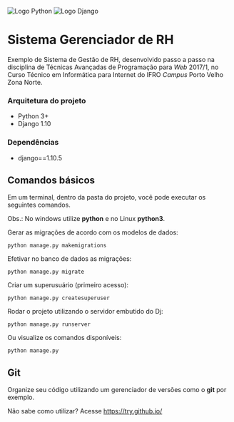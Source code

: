 ![Logo Python](https://github.com/felipecolen/aula_prog_web_20171_grh/raw/master/static/python-powered.svg) ![Logo Django](https://github.com/felipecolen/aula_prog_web_20171_grh/raw/master/static/django.gif)

# Sistema Gerenciador de RH
Exemplo de Sistema de Gestão de RH, desenvolvido passo a passo na disciplina de Técnicas Avançadas de Programação para 
_Web_ 2017/1, no Curso Técnico em Informática para Internet do IFRO _Campus_ Porto Velho Zona Norte.



### Arquitetura do projeto

- Python 3+
- Django 1.10


### Dependências
- django==1.10.5


## Comandos básicos
Em um terminal, dentro da pasta do projeto, você pode executar os seguintes comandos.

Obs.: No windows utilize **python** e no Linux **python3**.

Gerar as migrações de acordo com os modelos de dados:

`python manage.py makemigrations`

Efetivar no banco de dados as migrações:

`python manage.py migrate`

Criar um superusuário (primeiro acesso):

`python manage.py createsuperuser`

Rodar o projeto utilizando o servidor embutido do Dj:

`python manage.py runserver`

Ou visualize os comandos disponíveis:

`python manage.py`


## Git
Organize seu código utilizando um gerenciador de versões como o **git** por exemplo.

Não sabe como utilizar? Acesse https://try.github.io/
